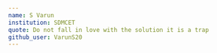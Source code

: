 ```yaml
---
name: S Varun
institution: SDMCET
quote: Do not fall in love with the solution it is a trap 
github_user: VarunS20
---
```


